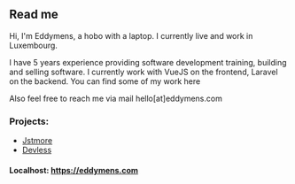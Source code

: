 
## Read me

Hi, I'm Eddymens, a hobo with a laptop. I currently live and work in Luxembourg.

I have 5 years experience providing software development training, building and selling software. I currently work with VueJS on the frontend, Laravel on the backend. You can find some of my work here

Also feel free to reach me via mail hello[at]eddymens.com

### Projects:

- [Jstmore](https://www.jstmore.com/) 
- [Devless](https://platform.devless.io/)

#### Localhost: https://eddymens.com
